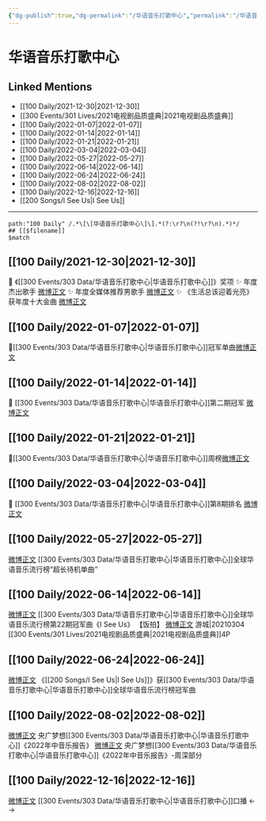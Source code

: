 ```yaml
---
{"dg-publish":true,"dg-permalink":"/华语音乐打歌中心","permalink":"/华语音乐打歌中心/"}
---
```


# 华语音乐打歌中心

## Linked Mentions
- [[100 Daily/2021-12-30\|2021-12-30]]
- [[300 Events/301 Lives/2021电视剧品质盛典\|2021电视剧品质盛典]]
- [[100 Daily/2022-01-07\|2022-01-07]]
- [[100 Daily/2022-01-14\|2022-01-14]]
- [[100 Daily/2022-01-21\|2022-01-21]]
- [[100 Daily/2022-03-04\|2022-03-04]]
- [[100 Daily/2022-05-27\|2022-05-27]]
- [[100 Daily/2022-06-14\|2022-06-14]]
- [[100 Daily/2022-06-24\|2022-06-24]]
- [[100 Daily/2022-08-02\|2022-08-02]]
- [[100 Daily/2022-12-16\|2022-12-16]]
- [[200 Songs/I See Us\|I See Us]]


---

```expander
path:"100 Daily" /.*\[\[华语音乐打歌中心\]\].*(?:\r?\n(?!\r?\n).*)*/
## [[$filename]]
$match
```
## [[100 Daily/2021-12-30\|2021-12-30]]
💫 《[[300 Events/303 Data/华语音乐打歌中心\|华语音乐打歌中心]]》奖项
✨ 年度杰出歌手 [微博正文](https://m.weibo.cn/6466290670/4720080775025310)
✨ 年度全媒体推荐男歌手 [微博正文](https://m.weibo.cn/6466290670/4720087452618892)
✨ 《生活总该迎着光亮》获年度十大金曲 [微博正文](https://m.weibo.cn/6466290670/4720088248749977)
## [[100 Daily/2022-01-07\|2022-01-07]]
🌟[[300 Events/303 Data/华语音乐打歌中心\|华语音乐打歌中心]]冠军单曲[微博正文](https://m.weibo.cn/6466290670/4722992900999225)
## [[100 Daily/2022-01-14\|2022-01-14]]
💫 [[300 Events/303 Data/华语音乐打歌中心\|华语音乐打歌中心]]第二期冠军 [微博正文](https://m.weibo.cn/6466290670/4725484271174320)
## [[100 Daily/2022-01-21\|2022-01-21]]
🌟[[300 Events/303 Data/华语音乐打歌中心\|华语音乐打歌中心]]周榜[微博正文](https://m.weibo.cn/6466290670/4728040418448035)
## [[100 Daily/2022-03-04\|2022-03-04]]
💫 [[300 Events/303 Data/华语音乐打歌中心\|华语音乐打歌中心]]第8期排名 [微博正文](https://m.weibo.cn/6466290670/4743253682820471)
## [[100 Daily/2022-05-27\|2022-05-27]]
[微博正文](https://m.weibo.cn/7186370005/4773684759496414) [[300 Events/303 Data/华语音乐打歌中心\|华语音乐打歌中心]]全球华语音乐流行榜“超长待机单曲”
## [[100 Daily/2022-06-14\|2022-06-14]]
[微博正文](https://weibo.com/7186370005/LxGoSrYbI) [[300 Events/303 Data/华语音乐打歌中心\|华语音乐打歌中心]]全球华语音乐流行榜第22期冠军曲《I See Us》
【饭拍】
[微博正文](https://weibo.com/1801743981/LxGfjbDQa) 游城|20210304 [[300 Events/301 Lives/2021电视剧品质盛典\|2021电视剧品质盛典]]4P

## [[100 Daily/2022-06-24\|2022-06-24]]
[微博正文](https://weibo.com/7186370005/LzaE7z8KR) 《[[200 Songs/I See Us\|I See Us]]》获[[300 Events/303 Data/华语音乐打歌中心\|华语音乐打歌中心]]全球华语音乐流行榜冠军曲
## [[100 Daily/2022-08-02\|2022-08-02]]
[微博正文](https://m.weibo.cn/7186370005/4797957205398098) 央广梦想[[300 Events/303 Data/华语音乐打歌中心\|华语音乐打歌中心]]《2022年中音乐报告》
[微博正文](https://m.weibo.cn/7186370005/4797959713855322) 央广梦想[[300 Events/303 Data/华语音乐打歌中心\|华语音乐打歌中心]]《2022年中音乐报告》-周深部分
## [[100 Daily/2022-12-16\|2022-12-16]]
[微博正文](https://m.weibo.cn/7186370005/4847228864956625) [[300 Events/303 Data/华语音乐打歌中心\|华语音乐打歌中心]]口播
<-->